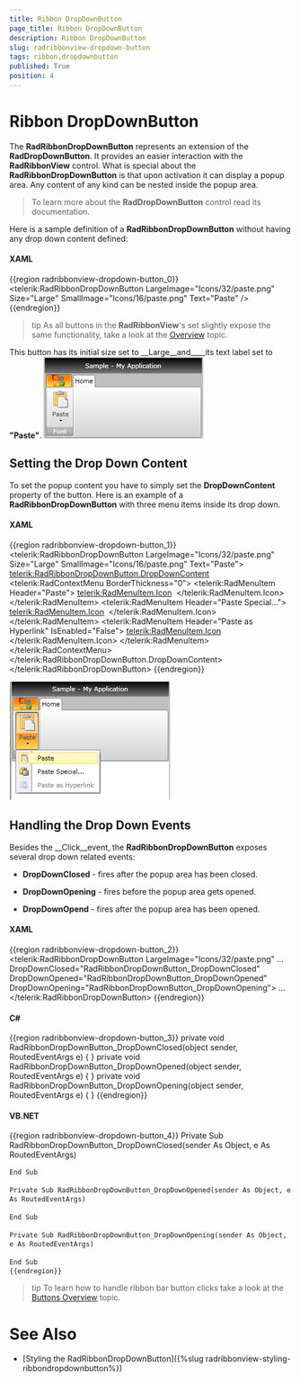 ```yaml
---
title: Ribbon DropDownButton
page_title: Ribbon DropDownButton
description: Ribbon DropDownButton
slug: radribbonview-dropdown-button
tags: ribbon,dropdownbutton
published: True
position: 4
---
```


# Ribbon DropDownButton



The __RadRibbonDropDownButton__ represents an extension of the __RadDropDownButton__. It provides an easier interaction with the __RadRibbonView__ control. What is special about the __RadRibbonDropDownButton__ is that upon activation it can display a popup area. Any content of any kind can be nested inside the popup area.
			

>To learn more about the __RadDropDownButton__ control read its documentation.
				

Here is a sample definition of a __RadRibbonDropDownButton__ without having any drop down content defined:
			

#### __XAML__

{{region radribbonview-dropdown-button_0}}
	<telerik:RadRibbonDropDownButton LargeImage="Icons/32/paste.png" 
	                                 Size="Large"
	                                 SmallImage="Icons/16/paste.png"
	                                 Text="Paste" />
	{{endregion}}



>tip
				As all buttons in the __RadRibbonView__'s set slightly expose the same functionality, take a look at the 
					[Overview](52A27133-EF8C-41E8-9D59-4AE2FA7AEC47#Common_Functionality) topic.
			

This button has its initial size set to __Large__and____its text label set to __"Paste"__.
			![](images/RibbonView_Buttons_DropDownButton.png)

## Setting the Drop Down Content

To set the popup content you have to simply set the __DropDownContent__ property of the button. Here is an example of a __RadRibbonDropDownButton__ with three menu items inside its drop down.
				

#### __XAML__

{{region radribbonview-dropdown-button_1}}
	<telerik:RadRibbonDropDownButton LargeImage="Icons/32/paste.png" 
	                                 Size="Large"
	                                 SmallImage="Icons/16/paste.png"
	                                 Text="Paste">
	    <telerik:RadRibbonDropDownButton.DropDownContent>
	        <telerik:RadContextMenu BorderThickness="0">
	            <telerik:RadMenuItem Header="Paste">
	                <telerik:RadMenuItem.Icon>
	                    <Image Source="Icons/16/paste.png" />
	                </telerik:RadMenuItem.Icon>
	            </telerik:RadMenuItem>
	            <telerik:RadMenuItem Header="Paste Special...">
	                <telerik:RadMenuItem.Icon>
	                    <Image Source="Icons/16/pastespecial.png" />
	                </telerik:RadMenuItem.Icon>
	            </telerik:RadMenuItem>
	            <telerik:RadMenuItem Header="Paste as Hyperlink" IsEnabled="False">
	                <telerik:RadMenuItem.Icon>
	                    <Image Source="Icons/16/pastehyperlink.png" />
	                </telerik:RadMenuItem.Icon>
	            </telerik:RadMenuItem>
	        </telerik:RadContextMenu>
	    </telerik:RadRibbonDropDownButton.DropDownContent>
	</telerik:RadRibbonDropDownButton>
	{{endregion}}

![](images/RibbonView_Buttons_DropDownButton_DDContent.png)

## Handling the Drop Down Events

Besides the __Click__event, the __RadRibbonDropDownButton__ exposes several drop down related events:
				

* __DropDownClosed__ - fires after the popup area has been closed.
					

* __DropDownOpening__ - fires before the popup area gets opened.
					

* __DropDownOpend__ - fires after the popup area has been opened.
					

#### __XAML__

{{region radribbonview-dropdown-button_2}}
	<telerik:RadRibbonDropDownButton LargeImage="Icons/32/paste.png" 
	                                 ...
	                                 DropDownClosed="RadRibbonDropDownButton_DropDownClosed"
	                                 DropDownOpened="RadRibbonDropDownButton_DropDownOpened"
	                                 DropDownOpening="RadRibbonDropDownButton_DropDownOpening">
	 ...
	</telerik:RadRibbonDropDownButton>
	{{endregion}}



#### __C#__

{{region radribbonview-dropdown-button_3}}
	private void RadRibbonDropDownButton_DropDownClosed(object sender, RoutedEventArgs e)
	{
	}
	private void RadRibbonDropDownButton_DropDownOpened(object sender, RoutedEventArgs e)
	{
	}
	private void RadRibbonDropDownButton_DropDownOpening(object sender, RoutedEventArgs e)
	{
	}
	{{endregion}}



#### __VB.NET__

{{region radribbonview-dropdown-button_4}}
	Private Sub RadRibbonDropDownButton_DropDownClosed(sender As Object, e As RoutedEventArgs)
	
	End Sub
	
	Private Sub RadRibbonDropDownButton_DropDownOpened(sender As Object, e As RoutedEventArgs)
	
	End Sub
	
	Private Sub RadRibbonDropDownButton_DropDownOpening(sender As Object, e As RoutedEventArgs)
	
	End Sub
	{{endregion}}



>tip
					To learn how to handle ribbon bar button clicks take a look at the [Buttons Overview](52A27133-EF8C-41E8-9D59-4AE2FA7AEC47#HandlingButtonClicks) topic.
				

# See Also

 * [Styling the RadRibbonDropDownButton]({%slug radribbonview-styling-ribbondropdownbutton%})
